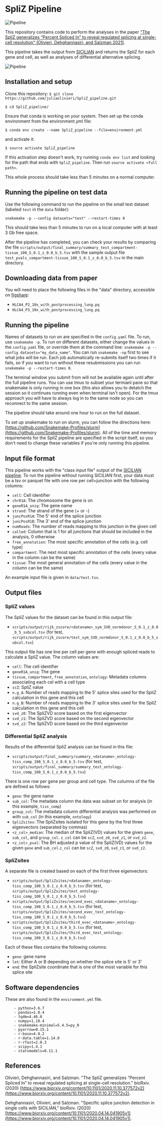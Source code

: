 # SpliZ Pipeline

![Pipeline](splice_summary.jpg)

This repository contains code to perform the analyses in the paper ["The SpliZ generalizes “Percent Spliced In” to reveal regulated splicing at single-cell resolution" (Olivieri, Dehghannasiri, and Salzman 2021)](https://www.biorxiv.org/content/10.1101/2020.11.10.377572v2). 

This pipeline takes the output from [SICILIAN](https://github.com/salzmanlab/SICILIAN) and returns the SpliZ for each gene and cell, as well as analyses of differential alternative splicing.

![Pipeline](pipeline.png)


## Installation and setup

Clone this repository:
`$ git clone https://github.com/juliaolivieri/SpliZ_pipeline.git`

`$ cd SpliZ_pipeline/`

Ensure that conda is working on your system. <!-- If you are working on sherlock on the horence partition, you can try adding `export PATH="/share/PI/horence/applications/anaconda3/bin/:$PATH"` to your .bashrc. -->
Then set up the conda environment from the environment.yml file:

`$ conda env create --name SpliZ_pipeline --file=environment.yml`

and activate it:

`$ source activate SpliZ_pipeline`

If this activation step doesn't work, try running `conda env list` and looking for the path that ends with `SpliZ_pipeline`. Then run `source activate <full path>`. <!-- for example `source activate /share/PI/horence/applications/anaconda3/envs/SpliZ_pipeline`. -->

This whole process should take less than 5 minutes on a normal computer.

## Running the pipeline on test data

Use the following command to run the pipeline on the small test dataset (labeled `test` in the `data` folder):

`snakemake -p --config datasets="test" --restart-times 0`

This should take less than 5 minutes to run on a local computer with at least 3 Gb free space.

After the pipeline has completed, you can check your results by comparing the file `scripts/output/final_summary/summary_test_compartment-tissue_100_S_0.1_z_0.0_b_5.tsv` with the sample output file `test_pvals_compartment-tissue_100_S_0.1_z_0.0_b_5.tsv` in the main directory.

## Downloading data from paper

You will need to place the following files in the "data" directory, accessible on [figshare](https://figshare.com/articles/dataset/Tables_and_Data_for_SpliZ_Manuscript/14378819):
* `HLCA4_P2_10x_with_postprocessing_lung.pq`
* `HLCA4_P3_10x_with_postprocessing_lung.pq`

<!--
And the following file in the util_files directory:
* `GRCh38_latest_genomic.gtf`

If you are working on Sherlock with access to the horence partition, you can run 

`cp /oak/stanford/groups/horence/JuliaO/SZS_data/* data/`

and

`cp /oak/stanford/groups/horence/JuliaO/gtf_files/GRCh38_latest_genomic.gtf util_files/`

to get these files.
-->

## Running the pipeline

Names of datasets to run on are specified in the `config.yaml` file. To run, use `snakemake -p`. To run on different datasets, either change the values in the `config.yaml` file, or override them at the command line: `snakemake -p --config datasets="my_data_name"`. You can run `snakemake -np` first to see what jobs will be run. Each job automatically re-submits itself two times if it fails, so if you want to run without these resubmissions you can run `snakemake -p --restart-times 0`.

The terminal window you submit from will not be available again until after the full pipeline runs. You can use tmux to subset your termianl pane so that snakemake is only running in one box (this also allows you to detatch the session so it continues running even when terminal isn't open). For the tmux approach you will have to always log in to the same node so you can reconnect to the same session. 

The pipeline should take around one hour to run on the full dataset.

To set up snakemake to run on slurm, you can follow the directions here: [https://github.com/Snakemake-Profiles/slurm](https://github.com/Snakemake-Profiles/slurm). <!-- If you are working on sherlock using the horence partition, you can try copying the folder `/oak/stanford/groups/horence/JuliaO/snakemake/` to `~/.config` by running `cp -r /oak/stanford/groups/horence/JuliaO/snakemake ~/.config/` instead. You can then edit `~/.config/snakemake/slurm/slurm-submit.py` to change the `SBATCH_DEFAULTS` variable if you want (the current defaults are to use the partitions owners and horence, 10 minutes of time, and 4Gb of memory). --> All of the time and memory requirements for the SpliZ pipeline are specified in the script itself, so you don't need to change these variables if you're only running this pipeline.

## Input file format
This pipeline works with the "class input file" output of the [SICILIAN pipeline](https://github.com/salzmanlab/SICILIAN). To run the pipeline without running SICILIAN first, your data must be a tsv or parquet file with one row per cell+junction with the following columns:

* `cell`: Cell identifier
* `chrR1A`: The chromosome the gene is on
* `geneR1A_uniq`: The gene name
* `strand`: The strand of the gene (+ or -)
* `juncPosR1A`: The 5' end of the splice junction
* `juncPosR1B`: The 3' end of the splice junction
* `numReads`: The number of reads mapping to this junction in the given cell
* `called`: Column that is 1 for all junctions that should be included in the analysis, 0 otherwise
* `free_annotation`: The most specific annotation of the cells (e.g. cell type)
* `compartment`: The next most specific annotation of the cells (every value in the column can be the same)
* `tissue`: The most general annotation of the cells (every value in the column can be the same)

An example input file is given in `data/test.tsv`.


## Output files

### SpliZ values

The SpliZ values for the dataset can be found in this output file:

* `scripts/output/rijk_zscore/<dataname>_sym_SVD_normdonor_S_0.1_z_0.0_b_5_subcol.tsv` (for test, `scripts/output/rijk_zscore/test_sym_SVD_normdonor_S_0.1_z_0.0_b_5_subcol.tsv`)

This output file has one line per cell per gene with enough spliced reads to calculate a SpliZ value. The column values are:

* `cell`: The cell identifier
* `geneR1A_uniq`: The gene
* `tissue`, `compartment`, `free_annotation`, `ontology`: Metadata columns associating each cel with a cell type
* `scZ`: SpliZ value
* `n.g_A`: Number of reads mapping to the 5' splice sites used for the SpliZ calculation in this gene and this cell
* `n.g_B`: Number of reads mapping to the 3' splice sites used for the SpliZ calculation in this gene and this cell
* `svd_z0`: The SpliZVD score based on the first eigenvector
* `svd_z1`: The SpliZVD score based on the second eigenvector
* `svd_z2`: The SpliZVD score based on the third eigenvector

### Differential SpliZ analysis

Results of the differential SpliZ analysis can be found in this file:

* `scripts/output/final_summary/summary_<dataname>_ontology-tiss_comp_100_S_0.1_z_0.0_b_5.tsv` (for test, `scripts/output/final_summary/summary_test_ontology-tiss_comp_100_S_0.1_z_0.0_b_5.tsv`)

There is one row per gene per group and cell type. The columns of the file are defined as follows:

* `gene`: the gene name
* `sub_col`: The metadata column the data was subset on for analysis (in this example, `tiss_comp`)
* `group_col`:  The metadata column differential analysis was performed on with `sub_col` (in this example, `ontology`)
* `SpliZsites`: The SpliZsites isolated for this gene by the first three eigenvectors (separated by commas)
* `<z_col>_median`: The median of the SpliZ(VD) values for the given `gene`, `sub_col`, and `group_col`. `z_col` can be `scZ`, `svd_z0`, `svd_z1`, or `svd_z2`.
* `<z_col>_pval`: The BH adjusted p value of the SpliZ(VD) values for the given `gene` and `sub_col`.`z_col` can be `scZ`, `svd_z0`, `svd_z1`, or `svd_z2`.

### SpliZsites

A separate file is created based on each of the first three eigenvectors:

* `scripts/output/SpliZsites/<dataname>_ontology-tiss_comp_100_S_0.1_z_0.0_b_5.tsv` (for test, `scripts/output/SpliZsites/test_ontology-tiss_comp_100_S_0.1_z_0.0_b_5.tsv`)
* `scripts/output/SpliZsites/second_evec_<dataname>_ontology-tiss_comp_100_S_0.1_z_0.0_b_5.tsv` (for test, `scripts/output/SpliZsites/second_evec_test_ontology-tiss_comp_100_S_0.1_z_0.0_b_5.tsv`)
* `scripts/output/SpliZsites/third_evec_<dataname>_ontology-tiss_comp_100_S_0.1_z_0.0_b_5.tsv` (for test, `scripts/output/SpliZsites/third_evec_test_ontology-tiss_comp_100_S_0.1_z_0.0_b_5.tsv`)

Each of these files contains the following columns:

* `gene`: gene name
* `let`: Either A or B depending on whether the splice site is 5' or 3'
* `end`: the SpliZsite coordinate that is one of the most variable for this splice site


## Software dependencies

These are also found in the `environment.yml` file.

```
    - python=3.6.7
    - pandas=1.0.4
    - tqdm=4.46.0
    - numpy=1.18.4
    - snakemake-minimal=5.4.5=py_0
    - pyarrow=0.15.1
    - r-base=4.0.2
    - r-data.table=1.14.0
    - r-rfast=2.0.3
    - scipy=1.4.1
    - statsmodels=0.11.1
 ```

## References
Olivieri, Dehghannasiri, and Salzman. "The SpliZ generalizes “Percent Spliced In” to reveal regulated splicing at single-cell resolution." bioRxiv. (2020) [https://www.biorxiv.org/content/10.1101/2020.11.10.377572v2](https://www.biorxiv.org/content/10.1101/2020.11.10.377572v2).

Dehghannasiri, Olivieri, and Salzman. "Specific splice junction detection in single cells with SICILIAN," bioRxiv. (2020) [https://www.biorxiv.org/content/10.1101/2020.04.14.041905v1](https://www.biorxiv.org/content/10.1101/2020.04.14.041905v1).
